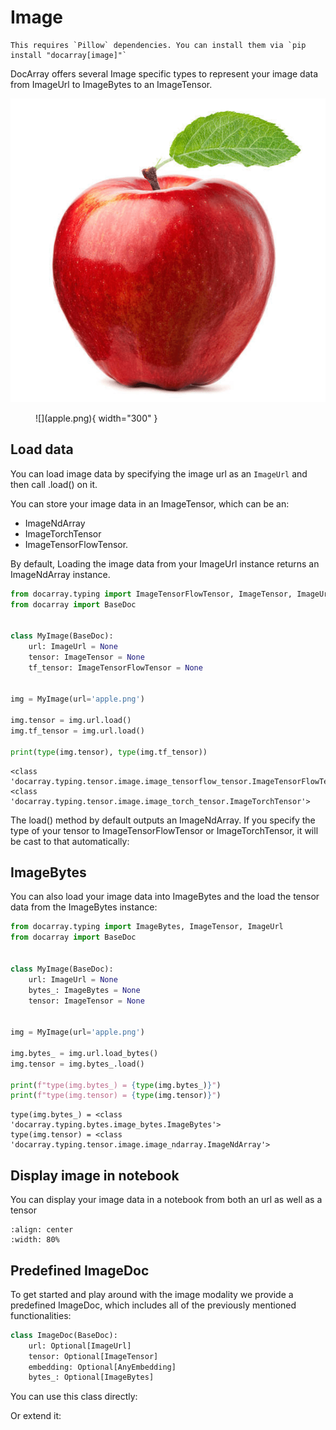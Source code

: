 # Image

````{tip}
This requires `Pillow` dependencies. You can install them via `pip install "docarray[image]"`
````
DocArray offers several Image specific types to represent your image data from ImageUrl to ImageBytes to an ImageTensor.

![Image title](apple.png)

<figure markdown>
  ![](apple.png){ width="300" }
</figure>


## Load data
You can load image data by specifying the image url as an `ImageUrl` and then call .load() on it.

You can store your image data in an ImageTensor, which can be an:
- ImageNdArray
- ImageTorchTensor
- ImageTensorFlowTensor.

By default, Loading the image data from your ImageUrl instance returns an ImageNdArray instance. 

```python
from docarray.typing import ImageTensorFlowTensor, ImageTensor, ImageUrl
from docarray import BaseDoc


class MyImage(BaseDoc):
    url: ImageUrl = None
    tensor: ImageTensor = None
    tf_tensor: ImageTensorFlowTensor = None


img = MyImage(url='apple.png')

img.tensor = img.url.load()
img.tf_tensor = img.url.load()

print(type(img.tensor), type(img.tf_tensor))
```
```text
<class 'docarray.typing.tensor.image.image_tensorflow_tensor.ImageTensorFlowTensor'>
<class 'docarray.typing.tensor.image.image_torch_tensor.ImageTorchTensor'>
```
The load() method by default outputs an ImageNdArray. If you specify the type of your tensor to ImageTensorFlowTensor or ImageTorchTensor, it will be cast to that automatically:

## ImageBytes

You can also load your image data into ImageBytes and the load the tensor data from the ImageBytes instance:
```python
from docarray.typing import ImageBytes, ImageTensor, ImageUrl
from docarray import BaseDoc


class MyImage(BaseDoc):
    url: ImageUrl = None
    bytes_: ImageBytes = None
    tensor: ImageTensor = None


img = MyImage(url='apple.png')

img.bytes_ = img.url.load_bytes()
img.tensor = img.bytes_.load()

print(f"type(img.bytes_) = {type(img.bytes_)}")
print(f"type(img.tensor) = {type(img.tensor)}")
```
```
type(img.bytes_) = <class 'docarray.typing.bytes.image_bytes.ImageBytes'>
type(img.tensor) = <class 'docarray.typing.tensor.image.image_ndarray.ImageNdArray'>
```

## Display image in notebook

You can display your image data in a notebook from both an url as well as a tensor

```{figure} display_notebook.jpeg
:align: center
:width: 80%
```

## Predefined ImageDoc

To get started and play around with the image modality we provide a predefined ImageDoc, which includes all of the previously mentioned functionalities:
```python
class ImageDoc(BaseDoc):
    url: Optional[ImageUrl]
    tensor: Optional[ImageTensor]
    embedding: Optional[AnyEmbedding]
    bytes_: Optional[ImageBytes]
```

You can use this class directly:


Or extend it: